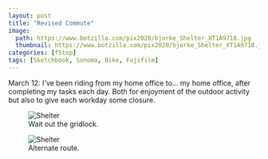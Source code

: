 ```yaml
---
layout: post
title: "Revised Commute"
image:
  path: https://www.botzilla.com/pix2020/bjorke_Shelter_XT1A9718.jpg
  thumbnail: https://www.botzilla.com/pix2020/bjorke_Shelter_XT1A9718.jpg
categories: [fStop]
tags: [Sketchbook, Sonoma, Bike, Fujifilm]
---
```


March 12: I've been riding from my home office to... my home office, after completing my tasks each day. Both for enjoyment of the outdoor activity but also to give each workday some closure.

<!--more-->

<figure class="align-center">
<img alt="Shelter" src="https://botzilla.com/pix2020/bjorke_Shelter_XT1A9711.jpg">
<figcaption>Wait out the gridlock.</figcaption>
</figure>

<figure class="align-center">
<img alt="Shelter" src="https://botzilla.com/pix2020/bjorke_Putnam_KBXF7740.jpg">
<figcaption>Alternate route.</figcaption>
</figure>

